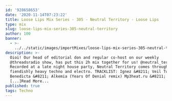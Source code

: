 ```yaml
---
id: '928658653'
date: '2020-11-14T07:23:22'
title: Loose Lips Mix Series - 305 - Neutral Territory - Loose Lips
type: mix
slug: loose-lips-mix-series-305-neutral-territory
author: 100
banner:
  - >-
    ../../static/images/importMixes/loose-lips-mix-series-305-neutral-territory/image3243.jpeg
description: >-
  Oioi! Our head of editorial don and regular co-host on our weekly
  @threadsradio show, has put this 2h mix together for us! @neutral_territory
  Recorded at a late night house party, Neutral Territory comes through with
  fiendishly heavy techno and electro. TRACKLIST: Ignez &#8211; Veil Tulia
  Benedicta &#8211; Alkemia (Years Of Denial remix) Mp3heat.ru &#8211; Tension
  [...]Read More...
published: true
tags: Techno
---
```

